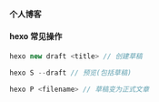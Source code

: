#### 个人博客


#### hexo 常见操作

``` js
hexo new draft <title> // 创建草稿

hexo S --draft // 预览(包括草稿)

hexo P <filename> // 草稿变为正式文章
```